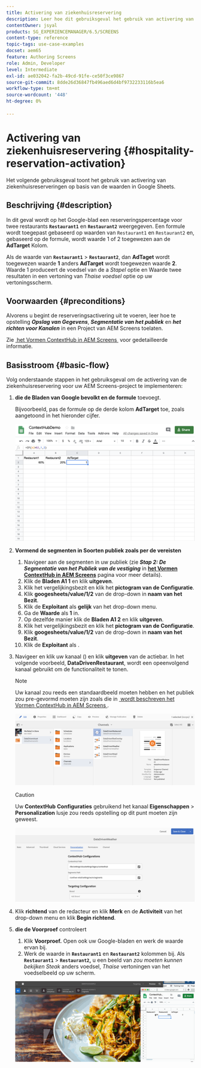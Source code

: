 ```yaml
---
title: Activering van ziekenhuisreservering
description: Leer hoe dit gebruiksgeval het gebruik van activering van ziekenhuisreservering aantoont op basis van de waarden in Google Sheets.
contentOwner: jsyal
products: SG_EXPERIENCEMANAGER/6.5/SCREENS
content-type: reference
topic-tags: use-case-examples
docset: aem65
feature: Authoring Screens
role: Admin, Developer
level: Intermediate
exl-id: ae032042-fa2b-49cd-91fe-ce50f3ce9867
source-git-commit: 8dde26d36847fb496aed6d4bf9732233116b5ea6
workflow-type: tm+mt
source-wordcount: '448'
ht-degree: 0%

---
```


# Activering van ziekenhuisreservering {#hospitality-reservation-activation}

Het volgende gebruiksgeval toont het gebruik van activering van ziekenhuisreserveringen op basis van de waarden in Google Sheets.

## Beschrijving {#description}

In dit geval wordt op het Google-blad een reserveringspercentage voor twee restaurants **`Restaurant1`** en **`Restaurant2`** weergegeven. Een formule wordt toegepast gebaseerd op waarden van `Restaurant1` en `Restaurant2` en, gebaseerd op de formule, wordt waarde 1 of 2 toegewezen aan de **AdTarget** Kolom.

Als de waarde van **`Restaurant1`** > **`Restaurant2`**, dan **AdTaget** wordt toegewezen waarde **1** anders **AdTarget** wordt toegewezen waarde **2**. Waarde 1 produceert de voedsel van de a *Stapel* optie en Waarde twee resultaten in een vertoning van *Thaise voedsel* optie op uw vertoningsscherm.

## Voorwaarden {#preconditions}

Alvorens u begint de reserveringsactivering uit te voeren, leer hoe te opstelling ***Opslag van Gegevens***, ***Segmentatie van het publiek*** en ***het richten voor Kanalen*** in een Project van AEM Screens toelaten.

Zie [&#x200B; het Vormen ContextHub in AEM Screens &#x200B;](configuring-context-hub.md) voor gedetailleerde informatie.

## Basisstroom {#basic-flow}

Volg onderstaande stappen in het gebruiksgeval om de activering van de ziekenhuisreservering voor uw AEM Screens-project te implementeren:

1. **die de Bladen van Google bevolkt en de formule** toevoegt.

   Bijvoorbeeld, pas de formule op de derde kolom **AdTarget** toe, zoals aangetoond in het hieronder cijfer.

   ![&#x200B; screen_shot_2019-04-29at94132am &#x200B;](assets/screen_shot_2019-04-29at94132am.png)

1. **Vormend de segmenten in Soorten publiek zoals per de vereisten**

   1. Navigeer aan de segmenten in uw publiek (zie ***Stap 2: De Segmentatie van het Publiek van de vestiging*** in **[het Vormen ContextHub in AEM Screens](configuring-context-hub.md)** pagina voor meer details).
   1. Klik de **Bladen A1 1** en klik **uitgeven**.
   1. Klik het vergelijkingsbezit en klik het **pictogram van de Configuratie**.
   1. Klik **googesheets/value/1/2** van de drop-down in **naam van het Bezit**.
   1. Klik de **Exploitant** als **gelijk** van het drop-down menu.
   1. Ga de **Waarde** als **1** in.
   1. Op dezelfde manier klik de **Bladen A1 2** en klik **uitgeven**.
   1. Klik het vergelijkingsbezit en klik het **pictogram van de Configuratie**.
   1. Klik **googesheets/value/1/2** van de drop-down in **naam van het Bezit**.
   1. Klik de **Exploitant** als **&#x200B;**.

1. Navigeer en klik uw kanaal () en klik **uitgeven** van de actiebar. In het volgende voorbeeld, **DataDrivenRestaurant**, wordt een opeenvolgend kanaal gebruikt om de functionaliteit te tonen.

   >[!NOTE]
   >
   >Uw kanaal zou reeds een standaardbeeld moeten hebben en het publiek zou pre-gevormd moeten zijn zoals die in [&#x200B; wordt beschreven het Vormen ContextHub in AEM Screens &#x200B;](configuring-context-hub.md).

   ![&#x200B; screen_shot_2019-05-08at14652pm &#x200B;](assets/screen_shot_2019-05-08at14652pm.png)

   >[!CAUTION]
   >
   >Uw **ContextHub** **Configuraties** gebruikend het kanaal **Eigenschappen** > **Personalization** lusje zou reeds opstelling op dit punt moeten zijn geweest.

   ![&#x200B; screen_shot_2019-05-08at114106am &#x200B;](assets/screen_shot_2019-05-08at114106am.png)

1. Klik **richtend** van de redacteur en klik **Merk** en de **Activiteit** van het drop-down menu en klik **Begin richtend**.
1. **die de Voorproef** controleert

   1. Klik **Voorproef.** Open ook uw Google-bladen en werk de waarde ervan bij.
   1. Werk de waarde in **`Restaurant1`** en **`Restaurant2`** kolommen bij. Als **`Restaurant1`** > **`Restaurant2`,** u een beeld van *zou moeten kunnen bekijken Steak* anders voedsel, *Thaise* vertoningen van het voedselbeeld op uw scherm.

   ![&#x200B; result5 &#x200B;](assets/result5.gif)
